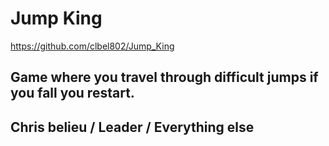 # Jump King
https://github.com/clbel802/Jump_King
## Game where you travel through difficult jumps if you fall you restart.
## Chris belieu / Leader / Everything else
